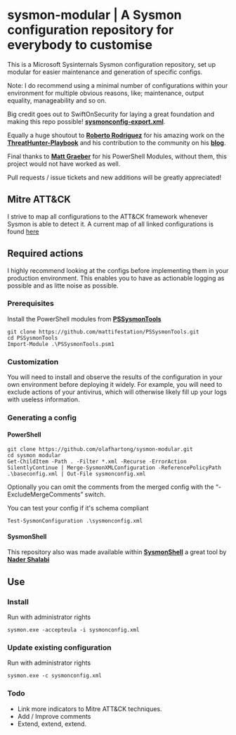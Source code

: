 # sysmon-modular | A Sysmon configuration repository for everybody to customise #

This is a Microsoft Sysinternals Sysmon configuration repository, set up modular for easier maintenance and generation of specific configs.

Note:
I do recommend using a minimal number of configurations within your environment for multiple obvious reasons, like; maintenance, output equality, manageability and so on.

Big credit goes out to SwiftOnSecurity for laying a great foundation and making this repo possible!
**[sysmonconfig-export.xml](https://github.com/SwiftOnSecurity/sysmon-config/blob/master/sysmonconfig-export.xml)**.

Equally a huge shoutout to **[Roberto Rodriguez](https://twitter.com/cyb3rward0g)** for his amazing work on the **[ThreatHunter-Playbook](https://github.com/Cyb3rWard0g/ThreatHunter-Playbook.git)** and his contribution to the community on his **[blog](https://cyberwardog.blogspot.nl)**.

Final thanks to **[Matt Graeber](https://twitter.com/mattifestation)** for his PowerShell Modules, without them, this project would not have worked as well.

Pull requests / issue tickets and new additions will be greatly appreciated!

## Mitre ATT&CK
I strive to map all configurations to the ATT&CK framework whenever Sysmon is able to detect it.
A current map of all linked configurations is found [here](attack_matrix/README.md)

## Required actions ##
I highly recommend looking at the configs before implementing them in your production environment. This enables you to have as actionable logging as possible and as litte noise as possible.

### Prerequisites ###
Install the PowerShell modules from **[PSSysmonTools](https://github.com/mattifestation/PSSysmonTools)**

~~~~
git clone https://github.com/mattifestation/PSSysmonTools.git
cd PSSysmonTools
Import-Module .\PSSysmonTools.psm1
~~~~

### Customization ###
You will need to install and observe the results of the configuration in your own environment before deploying it widely.
For example, you will need to exclude actions of your antivirus, which will otherwise likely fill up your logs with useless information.

### Generating a config ###
#### PowerShell ####
~~~~
git clone https://github.com/olafhartong/sysmon-modular.git
cd sysmon modular
Get-ChildItem -Path . -Filter *.xml -Recurse -ErrorAction SilentlyContinue | Merge-SysmonXMLConfiguration -ReferencePolicyPath .\baseconfig.xml | Out-File sysmonconfig.xml
~~~~
Optionally you can omit the comments from the merged config with the “-ExcludeMergeComments” switch.

You can test your config if it's schema compliant
~~~~
Test-SysmonConfiguration .\sysmonconfig.xml
~~~~

#### SysmonShell ####
This repository also was made available within **[SysmonShell](https://github.com/nshalabi/SysmonTools)** a great tool by **[Nader Shalabi](https://twitter.com/nader_shalabi)**


## Use ##
### Install ###
Run with administrator rights
~~~~
sysmon.exe -accepteula -i sysmonconfig.xml
~~~~

### Update existing configuration ###
Run with administrator rights
~~~~
sysmon.exe -c sysmonconfig.xml
~~~~

### Todo ###
- Link more indicators to Mitre ATT&CK techniques.
- Add / Improve comments
- Extend, extend, extend.
